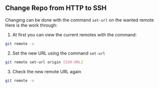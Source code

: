 ## Change Repo from HTTP to SSH
Changing can be done with the command `set-url` on the wanted remote 
Here is the work through:
1. At first you can view the current remotes with the command:
```bash
git remote -v
```

2. Set the new URL using the command `set-url`
```bash
git remote set-url origin [SSH-URL]
```

3. Check the new remote URL again 
```bash
git remote -v
```

